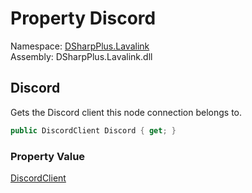 # Property Discord

Namespace: [DSharpPlus.Lavalink](DSharpPlus.Lavalink.md)  
Assembly: DSharpPlus.Lavalink.dll

## <a id="DSharpPlus_Lavalink_LavalinkNodeConnection_Discord"></a>Discord

Gets the Discord client this node connection belongs to.

```csharp
public DiscordClient Discord { get; }
```

### Property Value

[DiscordClient](DSharpPlus.DiscordClient.md)

